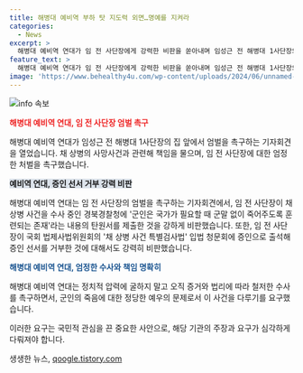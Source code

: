```yaml
---
title: 해병대 예비역 부하 탓 지도력 외면…명예를 지켜라
categories:
  - News
excerpt: >
  해병대 예비역 연대가 임 전 사단장에게 강력한 비판을 쏟아내며 임성근 전 해병대 1사단장의 관련된 사건에 대한 엄벌을 요구했다. 채 상병의 사망과 관련된 수중수색 사건에 대한 책임을 회피하고 있다는 주장과 함께, 임 전 사단장의 증인 선서 거부 등의 비리를 비판했다. 또한, 정치적 압력을 피해 증거와 법리에 따라 철저한 수사를 촉구했다. 위치한 임성근 전 사단장의 관사 앞에서 이러한 주장을 펼쳤다.
feature_text: >
  해병대 예비역 연대가 임 전 사단장에게 강력한 비판을 쏟아내며 임성근 전 해병대 1사단장의 관련된 사건에 대한 엄벌을 요구했다. 채 상병의 사망과 관련된 수중수색 사건에 대한 책임을 회피하고 있다는 주장과 함께, 임 전 사단장의 증인 선서 거부 등의 비리를 비판했다. 또한, 정치적 압력을 피해 증거와 법리에 따라 철저한 수사를 촉구했다. 위치한 임성근 전 사단장의 관사 앞에서 이러한 주장을 펼쳤다.
image: 'https://www.behealthy4u.com/wp-content/uploads/2024/06/unnamed-file.png'
---
```


<p><img src="https://www.behealthy4u.com/wp-content/uploads/2024/06/unnamed-file.png" alt="info 속보" /></p>

<p><b><span style="color: #ee2323;">해병대 예비역 연대, 임 전 사단장 엄벌 촉구</span></b></p>

<p>해병대 예비역 연대가 임성근 전 해병대 1사단장의 집 앞에서 엄벌을 촉구하는 기자회견을 열었습니다. 채 상병의 사망사건과 관련해 책임을 물으며, 임 전 사단장에 대한 엄정한 처벌을 촉구했습니다.</p>

<p><b><span style="background-color: #21538527;">예비역 연대, 증인 선서 거부 강력 비판</span></b></p>

<p>해병대 예비역 연대는 임 전 사단장의 엄벌을 촉구하는 기자회견에서, 임 전 사단장이 채 상병 사건을 수사 중인 경북경찰청에 '군인은 국가가 필요할 때 군말 없이 죽어주도록 훈련되는 존재'라는 내용의 탄원서를 제출한 것을 강하게 비판했습니다. 또한, 임 전 사단장이 국회 법제사법위원회의 '채 상병 사건 특별검사법' 입법 청문회에 증인으로 출석해 증인 선서를 거부한 것에 대해서도 강력히 비판했습니다.</p>

<p><b><span style="color: #1a5490;">해병대 예비역 연대, 엄정한 수사와 책임 명확히</span></b></p>

<p>해병대 예비역 연대는 정치적 압력에 굴하지 말고 오직 증거와 법리에 따라 철저한 수사를 촉구하면서, 군인의 죽음에 대한 정당한 예우의 문제로서 이 사건을 다루기를 요구했습니다.</p>

<p>이러한 요구는 국민적 관심을 끈 중요한 사안으로, 해당 기관의 주장과 요구가 심각하게 다뤄져야 합니다.</p>
생생한 뉴스, <a href="https://qoogle.tistory.com" rel="dofollow">qoogle.tistory.com</a>


